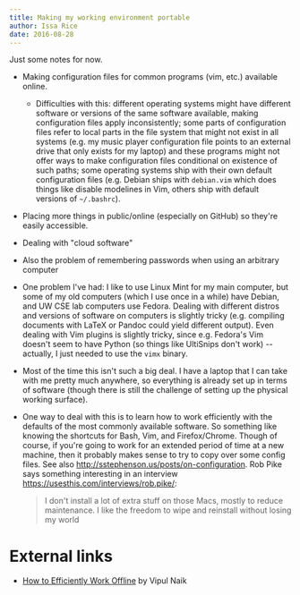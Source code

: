 ```yaml
---
title: Making my working environment portable
author: Issa Rice
date: 2016-08-28
---
```


Just some notes for now.

  * Making configuration files for common programs (vim, etc.) available
    online.
      * Difficulties with this: different operating systems might have
        different software or versions of the same software available, making
        configuration files apply inconsistently; some parts of configuration
        files refer to local parts in the file system that might not exist in
        all systems (e.g. my music player configuration file points to an
        external drive that only exists for my laptop) and these programs might
        not offer ways to make configuration files conditional on existence of
        such paths; some operating systems ship with their own default
        configuration files (e.g. Debian ships with `debian.vim` which does
        things like disable modelines in Vim, others ship with default versions
        of `~/.bashrc`).
  * Placing more things in public/online (especially on GitHub) so they're
    easily accessible.
  * Dealing with "cloud software"
  * Also the problem of remembering passwords when using an arbitrary computer
  * One problem I've had: I like to use Linux Mint for my main computer, but
    some of my old computers (which I use once in a while) have Debian, and UW
    CSE lab computers use Fedora. Dealing with different distros and versions
    of software on computers is slightly tricky (e.g. compiling documents with
    LaTeX or Pandoc could yield different output). Even dealing with Vim
    plugins is slightly tricky, since e.g. Fedora's Vim doesn't seem to have
    Python (so things like UltiSnips don't work) -- actually, I just needed to
    use the `vimx` binary.
  * Most of the time this isn't such a big deal. I have a laptop that I can
    take with me pretty much anywhere, so everything is already set up in terms
    of software (though there is still the challenge of setting up the physical
    working surface).
  * One way to deal with this is to learn how to work efficiently with the
    defaults of the most commonly available software.
    So something like knowing the shortcuts for Bash, Vim, and Firefox/Chrome.
    Though of course, if you're going to work for an extended period of time at
    a new machine, then it probably makes sense to try to copy over some config
    files.
    See also <http://sstephenson.us/posts/on-configuration>.
    Rob Pike says something interesting in an interview
    <https://usesthis.com/interviews/rob.pike/>:

    > I don't install a lot of extra stuff on those Macs, mostly to reduce
    > maintenance. I like the freedom to wipe and reinstall without losing my
    > world

  <!-- * The [principle of temporal locality][loc] says that the same values are accessed frequently. In terms of web URLs, this means that if I visit each of Facebook and GMail once, then Firefox will remember a much larger fraction of the --> 

# External links

  * [How to Efficiently Work Offline](http://www.wikihow.com/Efficiently-Work-Offline) by Vipul Naik

[loc]: https://en.wikipedia.org/wiki/Locality_of_reference
